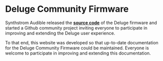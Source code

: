 # Deluge Community Firmware

Synthstrom Audible released the [**source code**](https://github.com/SynthstromAudible/DelugeFirmware/wiki/How%E2%80%90To-Guides) of the Deluge firmware and started a Github community project inviting everyone to participate in improving and extending the Deluge user experience.

To that end, this website was developed so that up-to-date documentation for the Deluge Community Firmware could be maintained. Everyone is welcome to participate in improving and extending this documentation.

